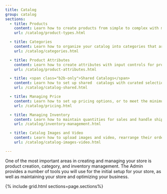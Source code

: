 ```yaml
---
title: Catalog
group: catalog
sections:
  - title: Products
    content: Learn how to create products from simple to complex with multiple options, swatches, customizable bundles. Create downloadable products, and virtual products for services and other non-tangible items.
    url: /catalog/product-types.html

  - title: Categories
    content: Learn how to organize your catalog into categories that are reflected in your store’s navigation.
    url: /catalog/categories.html

  - title: Product Attributes
    content: Learn how to create attributes with input controls for product options, and to provide additional information on product pages.
    url: /catalog/product-attributes.html

  - title: <span class="b2b-only">Shared Catalogs</span>
    content: Learn how to set up shared  catalogs with curated selections of products using custom pricing that can be limited to specific companies.
    url: /catalog/catalog-shared.html

  - title: Managing Price
    content: Learn how to set up pricing options, or to meet the minimum advertised pricing requirements of the manufacturer.
    url: /catalog/pricing.html

  - title: Managing Inventory
    content: Learn how to maintain quantities for sales and handle shipments to complete orders. Track your inventory quantities, provide accurate salable stock amounts to customers for all of your websites, and ship according to recommendations based on distance or priority.
    url: /catalog/inventory-management.html

  - title: Catalog Images and Video
    content: Learn how to upload images and video, rearrange their order, and control how each of them is used.
    url: /catalog/catalog-images-video.html

---
```


One of the most important areas in creating and managing your store is product creation, category, and inventory management. The Admin provides a number of tools you will use for the initial setup for your store, as well as maintaining your store and optimizing your business.

{% include grid.html sections=page.sections%}
